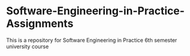 # Software-Engineering-in-Practice-Assignments
This is a repository for Software Engineering in Practice 6th semester university course
